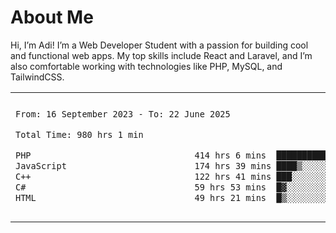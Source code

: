 <table border="0">
 <h1>About Me</h1>
 <p> Hi, I’m Adi! I’m a Web Developer Student with a passion for building cool and functional web apps. My top skills include React and Laravel, and I’m also comfortable working with technologies like PHP, MySQL, and TailwindCSS.


 <tr>
  <td>
  
 
 <!--START_SECTION:waka-->

```txt
From: 16 September 2023 - To: 22 June 2025

Total Time: 980 hrs 1 min

PHP                                414 hrs 6 mins  ██████████▒░░░░░░░░░░░░░░   41.80 %
JavaScript                         174 hrs 39 mins ████▒░░░░░░░░░░░░░░░░░░░░   17.63 %
C++                                122 hrs 41 mins ███░░░░░░░░░░░░░░░░░░░░░░   12.38 %
C#                                 59 hrs 53 mins  █▓░░░░░░░░░░░░░░░░░░░░░░░   06.04 %
HTML                               49 hrs 21 mins  █▒░░░░░░░░░░░░░░░░░░░░░░░   04.98 %
```

<!--END_SECTION:waka-->
  </td>
    <td>
   <div align="start">
        <a href="https://open.spotify.com/user/dxso20he52f5d4ti73duavf95">
        <img width="200px" src="https://spotify-github-profile.kittinanx.com/api/view.svg?uid=dxso20he52f5d4ti73duavf95&cover_image=true&theme=default&show_offline=false&background_color=121212&interchange=false" alt="Spotify Now Playing">
    </a>
</div> 

  </td>
 </tr>

</table>





